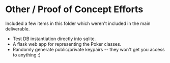 # Other / Proof of Concept Efforts

Included a few items in this folder which weren't included in the main deliverable.
* Test DB instantiation directly into sqlite.
* A flask web app for representing the Poker classes.
* Randomly generate public/private keypairs -- they won't get you access to anything :)